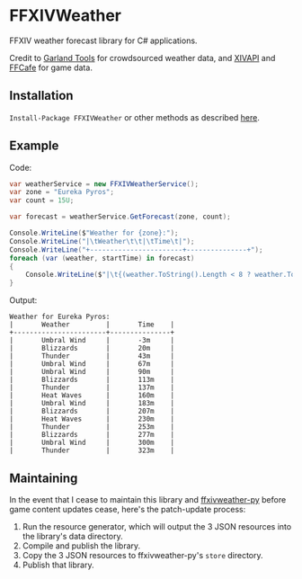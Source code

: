 # FFXIVWeather
FFXIV weather forecast library for C# applications.

Credit to [Garland Tools](https://www.garlandtools.org/) for crowdsourced weather data, and [XIVAPI](https://xivapi.com/) and [FFCafe](https://ffcafe.org/) for game data.

## Installation
`Install-Package FFXIVWeather` or other methods as described [here](https://www.nuget.org/packages/FFXIVWeather/).

## Example
Code:
```cs
var weatherService = new FFXIVWeatherService();
var zone = "Eureka Pyros";
var count = 15U;

var forecast = weatherService.GetForecast(zone, count);

Console.WriteLine($"Weather for {zone}:");
Console.WriteLine("|\tWeather\t\t|\tTime\t|");
Console.WriteLine("+-----------------------+---------------+");
foreach (var (weather, startTime) in forecast)
{
    Console.WriteLine($"|\t{(weather.ToString().Length < 8 ? weather.ToString() + '\t' : weather.ToString())}\t|\t{Math.Round((startTime - DateTime.UtcNow).TotalMinutes)}m\t|");
}
```

Output:
```
Weather for Eureka Pyros:
|       Weather         |       Time    |
+-----------------------+---------------+
|       Umbral Wind     |       -3m     |
|       Blizzards       |       20m     |
|       Thunder         |       43m     |
|       Umbral Wind     |       67m     |
|       Umbral Wind     |       90m     |
|       Blizzards       |       113m    |
|       Thunder         |       137m    |
|       Heat Waves      |       160m    |
|       Umbral Wind     |       183m    |
|       Blizzards       |       207m    |
|       Heat Waves      |       230m    |
|       Thunder         |       253m    |
|       Blizzards       |       277m    |
|       Umbral Wind     |       300m    |
|       Thunder         |       323m    |
```
## Maintaining
In the event that I cease to maintain this library and [ffxivweather-py](https://github.com/karashiiro/ffxivweather-py) before game content updates cease, here's the patch-update process:
1. Run the resource generator, which will output the 3 JSON resources into the library's data directory.
2. Compile and publish the library.
3. Copy the 3 JSON resources to ffxivweather-py's `store` directory.
4. Publish that library.
